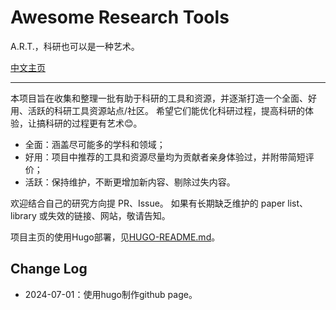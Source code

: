 # Awesome Research Tools

A.R.T.，科研也可以是一种艺术。

[中文主页](https://les1ie.github.io/Awesome-research-tools/)

---

本项目旨在收集和整理一批有助于科研的工具和资源，并逐渐打造一个全面、好用、活跃的科研工具资源站点/社区。
希望它们能优化科研过程，提高科研的体验，让搞科研的过程更有艺术😊。

- 全面：涵盖尽可能多的学科和领域；
- 好用：项目中推荐的工具和资源尽量均为贡献者亲身体验过，并附带简短评价；
- 活跃：保持维护，不断更增加新内容、剔除过失内容。

欢迎结合自己的研究方向提 PR、Issue。
如果有长期缺乏维护的 paper list、library 或失效的链接、网站，敬请告知。

项目主页的使用Hugo部署，见[HUGO-README.md](HUGO-README.md)。

## Change Log

- 2024-07-01：使用hugo制作github page。
